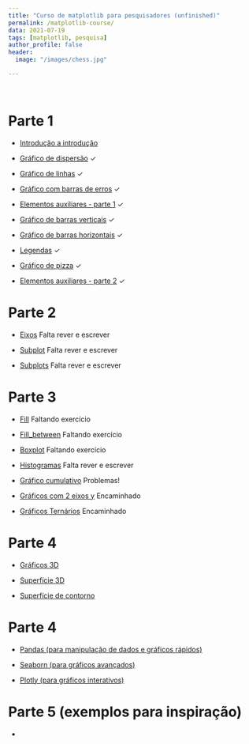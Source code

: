 ```yaml
---
title: "Curso de matplotlib para pesquisadores (unfinished)"
permalink: /matplotlib-course/
data: 2021-07-19
tags: [matplotlib, pesquisa]
author_profile: false
header:
  image: "/images/chess.jpg"

---
```




<br>

# Parte 1

- <a href="/Curso-matplotlib-00">Introdução a introdução</a>


- <a href="/Curso-matplotlib-04">Gráfico de dispersão</a> <span>&#10003;</span>


- <a href="/Curso-matplotlib-18">Gráfico de linhas</a>  <span>&#10003;</span>


- <a href="/Curso-matplotlib-27">Gráfico com barras de erros</a>  <span>&#10003;</span>


- <a href="/Curso-matplotlib-35">Elementos auxiliares - parte 1</a>  <span>&#10003;</span>


- <a href="/Curso-matplotlib-46">Gráfico de barras verticais</a>  <span>&#10003;</span>


- <a href="/Curso-matplotlib-55">Gráfico de barras horizontais</a>  <span>&#10003;</span>


- <a href="/Curso-matplotlib-60">Legendas</a>  <span>&#10003;</span>


- <a href="/Curso-matplotlib-68">Gráfico de pizza</a>  <span>&#10003;</span>


- <a href="/Curso-matplotlib-77">Elementos auxiliares - parte 2</a>  <span>&#10003;</span>


# Parte 2

- <a href="/">Eixos</a>  Falta rever e escrever

- <a href="/">Subplot</a>  Falta rever e escrever

- <a href="/">Subplots</a>  Falta rever e escrever


# Parte 3

- <a href="/">Fill</a>  Faltando exercício

- <a href="/">Fill_between</a>  Faltando exercício

- <a href="/">Boxplot</a>  Faltando exercício

- <a href="/">Histogramas</a>  Falta rever e escrever

- <a href="/">Gráfico cumulativo</a>  Problemas!

- <a href="/">Gráficos com 2 eixos y</a>  Encaminhado

- <a href="/">Gráficos Ternários</a>  Encaminhado


# Parte 4

- <a href="/">Gráficos 3D</a>  

- <a href="/">Superfície 3D</a>  

- <a href="/">Superfície de contorno</a>  







# Parte 4

- <a href="/">Pandas (para manipulação de dados e gráficos rápidos)</a>  


- <a href="/">Seaborn (para gráficos avançados)</a>  


- <a href="/">Plotly (para gráficos interativos)</a>  


# Parte 5 (exemplos para inspiração)

- <a href="/"></a>  
